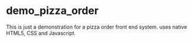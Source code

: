 # demo_pizza_order
This is just a demonstration for a pizza order front  end system. uses native HTML5, CSS and Javascript.
